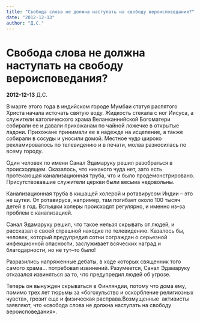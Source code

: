 ```yaml
---
title: "Свобода слова не должна наступать на свободу вероисповедания?"
date: "2012-12-13"
author: "Д.С."
---
```


# Свобода слова не должна наступать на свободу вероисповедания?

**2012-12-13** Д.С.

В марте этого года в индийском городе Мумбаи статуя распятого Христа  начала источать святую воду. Жидкость стекала с ног Иисуса, а служители  католического храма Веланканнийской Богоматери собирали ее и давали  прихожанам по чайной ложечке в открытые ладони. Прихожане принимали ее в  надежде на исцеление, а также собирали в сосуды и уносили домой.  Местное чудо широко рекламировалось по телевидению и в печати, молва  разносилась по всему городу.



Один человек по имени Санал Эдамаруку решил разобраться в происходящем. Оказалось, что никакого чуда нет,  зато есть протекающая канализационная труба, что и было  продемонстрировано. Присутствовавшие служители церкви были весьма  недовольны.



Канализационная труба в кишащей холерой и ротавирусом  Индии – это не шутки. От ротавируса, например, там погибает около 100  тысяч детей в год. Вспышки холеры происходят регулярно, и именно из–за  проблем с канализацией.



Санал Эдамаруку решил, что такое нельзя  скрывать от людей, и рассказал о своей страшной находке по телевидению.  Казалось бы, человек, который предупредил сотни сограждан о серьезной  инфекционной опасности, заслуживает всяческих наград и благодарности, но  не тут–то было!



Разразились напряженные дебаты, в ходе которых  священник того самого храма… потребовал извинений. Разумеется, Санал  Эдамаруку отказался извиняться за то, что предупредил людей об угрозе.



Теперь он вынужден скрываться в Финляндии,  потому что дома ему, помимо трех лет тюрьмы за «богохульство и  оскорбление религиозных чувств», грозит еще и физическая расправа.Возмущенные  активисты заявляют, что «свобода слова не должна наступать  на свободу вероисповедания».
